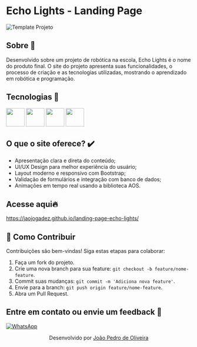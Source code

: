 # Echo Lights - Landing Page

![Template Projeto](https://github.com/user-attachments/assets/fa0d53c3-e450-45b4-8e52-c7ff6b99e416)



## Sobre 👋
Desenvolvido sobre um projeto de robótica na escola, Echo Lights é o nome do produto final. O site do projeto apresenta suas funcionalidades, o processo de criação e as tecnologias utilizadas, mostrando o aprendizado em robótica e programação. 

## Tecnologias 🚀
<span>
<img src="https://cdn.jsdelivr.net/gh/devicons/devicon@latest/icons/html5/html5-original.svg" width="50" height="50" />
<img src="https://cdn.jsdelivr.net/gh/devicons/devicon@latest/icons/css3/css3-original.svg" width="50" height="50" />
<img src="https://cdn.jsdelivr.net/gh/devicons/devicon@latest/icons/javascript/javascript-original.svg" width="50" height="50" />
<img loading="lazy" src="https://cdn.jsdelivr.net/gh/devicons/devicon@latest/icons/bootstrap/bootstrap-original.svg" width="50" height="50" />
</span>

## O que o site oferece? ✔️
<ul>
  <li>Apresentação clara e direta do conteúdo;</li>
  <li>UI/UX Design para melhor experiência do usuário;</li>
  <li>Layout moderno e responsivo com Bootstrap;</li>
  <li>Validação de formulários e integração com banco de dados;</li>
  <li>Animações em tempo real usando a biblioteca AOS.</li>
</ul>

## Acesse aqui🔥
https://jaojogadez.github.io/landing-page-echo-lights/

## 💪 Como Contribuir
Contribuições são bem-vindas! Siga estas etapas para colaborar:
1. Faça um fork do projeto.
2. Crie uma nova branch para sua feature: `git checkout -b feature/nome-feature`.
3. Commit suas mudanças: `git commit -m 'Adiciona nova feature'`.
4. Envie para a branch: `git push origin feature/nome-feature`.
5. Abra um Pull Request.

## Entre em contato ou envie um feedback 💬
[![WhatsApp](https://img.shields.io/badge/WhatsApp-25D366?style=for-the-badge&logo=whatsapp&logoColor=white)](https://wa.me/14920006654)



<p align="center"> Desenvolvido por <a href="https://github.com/jaojogadez">João Pedro de Oliveira</a> </p>



